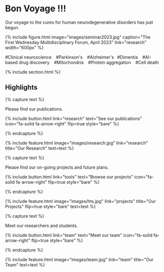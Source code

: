 ---
---

# Bon Voyage !!!

Our voyage to the cures for human neurodegenerative disorders has just begun.

{%
  include figure.html
  image="images/seminar2023.jpg"
  caption="The First Wednesday Multidisciplinary Forum, April 2023"
  link="research"
  width="600px"
%}

#Clinical neuroscience &ensp; #Parkinson's &ensp; #Alzheimer's&ensp; #Dimentia &ensp; #AI-based drug discovery &ensp; #Mitochondria &ensp; #Protein aggregation &ensp; #Cell death

{% include section.html %}

## Highlights

{% capture text %}

Please find our publications.

{%
  include button.html
  link="research"
  text="See our publications"
  icon="fa-solid fa-arrow-right"
  flip=true
  style="bare"
%}

{% endcapture %}

{%
  include feature.html
  image="images/research.jpg"
  link="research"
  title="Our Research"
  text=text
%}

{% capture text %}

Please find our on-going projects and future plans.

{%
  include button.html
  link="tools"
  text="Browse our projects"
  icon="fa-solid fa-arrow-right"
  flip=true
  style="bare"
%}

{% endcapture %}

{%
  include feature.html
  image="images/hts.jpg"
  link="projects"
  title="Our Projects"
  flip=true
  style="bare"
  text=text
%}

{% capture text %}

Meet our researchers and students.

{%
  include button.html
  link="team"
  text="Meet our team"
  icon="fa-solid fa-arrow-right"
  flip=true
  style="bare"
%}

{% endcapture %}

{%
  include feature.html
  image="images/team.jpg"
  link="team"
  title="Our Team"
  text=text
%}
